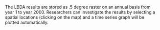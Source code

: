 The LBDA results are stored as .5 degree raster on an annual basis from
year 1 to year 2000. Researchers can investigate the results by selecting
a spatial locations (clicking on the map) and a time series graph will
be plotted automatically.

